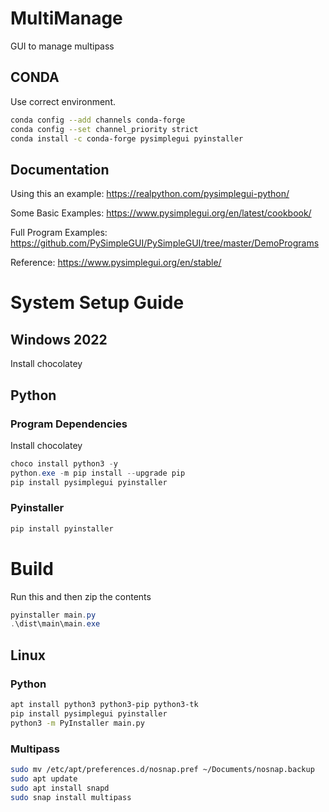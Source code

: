 # MultiManage
GUI to manage multipass

## CONDA

Use correct environment.

```bash
conda config --add channels conda-forge
conda config --set channel_priority strict
conda install -c conda-forge pysimplegui pyinstaller
```

## Documentation

Using this an example: https://realpython.com/pysimplegui-python/

Some Basic Examples: https://www.pysimplegui.org/en/latest/cookbook/

Full Program Examples: https://github.com/PySimpleGUI/PySimpleGUI/tree/master/DemoPrograms

Reference: https://www.pysimplegui.org/en/stable/

# System Setup Guide

## Windows 2022

Install chocolatey

## Python

### Program Dependencies

Install chocolatey

```powershell
choco install python3 -y
python.exe -m pip install --upgrade pip
pip install pysimplegui pyinstaller
```

### Pyinstaller

```powershell
pip install pyinstaller
```

# Build

Run this and then zip the contents

```powershell
pyinstaller main.py
.\dist\main\main.exe
```

## Linux

### Python 

```bash
apt install python3 python3-pip python3-tk
pip install pysimplegui pyinstaller
python3 -m PyInstaller main.py
```

### Multipass
```bash
sudo mv /etc/apt/preferences.d/nosnap.pref ~/Documents/nosnap.backup
sudo apt update
sudo apt install snapd
sudo snap install multipass
```
